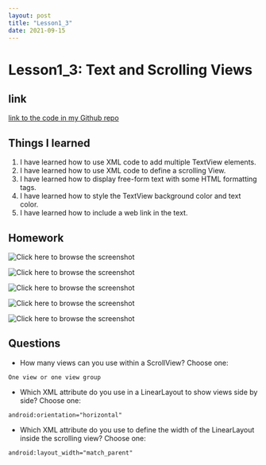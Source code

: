 ```yaml
---
layout: post
title: "Lesson1_3"
date: 2021-09-15
---
```


# Lesson1_3: Text and Scrolling Views
## link
[link to the code in my Github repo](https://github.com/sharonzidi/cs5520_mobile_app_development)


## Things I learned
1. I have learned how to use XML code to add multiple TextView elements.
2. I have learned how to use XML code to define a scrolling View.
3. I have learned how to display free-form text with some HTML formatting tags.
4. I have learned how to style the TextView background color and text color.
5. I have learned how to include a web link in the text.


## Homework

![Click here to browse the screenshot](https://drive.google.com/file/d/1VGXMeYpIbSX7AiNyd5xChX0Zyld3Ctf7/view?usp=sharing)

![Click here to browse the screenshot](https://drive.google.com/file/d/1CIqoYWYKYhvUbbvhacYfWaFn4GxoFXOJ/view?usp=sharing)

![Click here to browse the screenshot](https://drive.google.com/file/d/1tq4NCqRKx2vuMh81QlsPtPCqfGX6jjUm/view?usp=sharing)

![Click here to browse the screenshot](https://drive.google.com/file/d/1f-J5ZEFDZ7fDa7O0I5ERupnFADBGD5TR/view?usp=sharing)

![Click here to browse the screenshot](https://drive.google.com/file/d/114UvNzEblfUiixn_oGGs35Ts2TzzYD8E/view?usp=sharing)


## Questions

- How many views can you use within a ScrollView? Choose one: 

```One view or one view group```

- Which XML attribute do you use in a LinearLayout to show views side by side? Choose one:

```android:orientation="horizontal"```

- Which XML attribute do you use to define the width of the LinearLayout inside the scrolling view? Choose one:

```android:layout_width="match_parent"```
